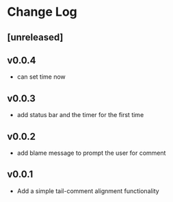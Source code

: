 # Change Log

## [unreleased]

## v0.0.4
- can set time now

## v0.0.3
- add status bar and the timer for the first time

## v0.0.2
* add blame message to prompt the user for comment

## v0.0.1

- Add a simple tail-comment alignment functionality
